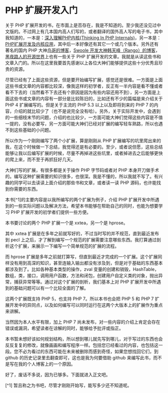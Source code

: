 # PHP 扩展开发入门

关于 PHP 扩展开发的书，在市面上是否存在，我是不知道的。至少我还没见过中文版的。不过网上有几本国内高人们写的，或者翻译的国外高人写的电子书，其中我知道的，一本是：[深入理解PHP内核(Thinking In PHP Internals)](https://github.com/reeze/tipi)，另一本是：[PHP扩展开发及内核应用](http://www.walu.cc/phpbook/)，其中后一本好像还有其它一个或几个版本。另外还有著名的国内 PHP 大神[鸟哥的博客](http://www.laruence.com/)，[Swoole 开发大神韩天峰（Rango）的博客](http://rango.swoole.com/)，[黑夜路人的开源世界](http://blog.csdn.net/heiyeshuwu/article/category/193911)上也有一些关于 PHP 扩展开发的文章。我就是从读这些书和文章入门的。所以在这里我要首先感谢以上各位大神们能够提供这些十分优秀且珍贵的资源。

尽管已经有了上面这些资源，但是要开始编写扩展，感觉还是很难。一方面是上面这些书或文章的内容都比较深，像我这样的初学者，反正有一半内容是看不懂或者看不下去的（当然看不下去还有个原因是因为有些内容还用不到），另一方面是上面这些书或文章的内容有一部分是比较陈旧的，比如还有不少的篇幅是来介绍关于 PHP 4 扩展编写的。但是关于主流的 PHP 5.3 以上以及即将到来的 PHP 7 的内容，介绍的就比较少了（也不是说完全没有哈）。另外，关于实际开发中，会遇到的一些细枝末节的问题，介绍的也比较少，一方面可能大神们觉得这些内容是不值一提的，没有必要写，另一方面可能大神们已经对扩展的编写轻车熟路，所以也遇不到这些基础的小问题。

所以作为一个刚刚编写了两个小扩展，算是刚刚从 PHP 扩展编写的坑里爬出来的我，在这个时候做一下总结，我觉得还是有必要的。至少，或者说但愿，这些总结能够让我以后编写扩展的时候，尽量不再掉进这些坑里，或者掉进去之后能够更快的爬上来，而不至于再抓狂好几天。

大神们写的扩展，有很多都是关于操作 PHP 字节码或者对 PHP 本身开刀做手术的。编写这种扩展需要的知识很多，也很深。我是不懂的，所以我就不写了。有兴趣的同学可以去读读上面介绍的那些书和文章，或者读一读 PHP 源码，也许能找到你需要的东西。

本书[^1]的主要内容是以我所编写的两个扩展为例子，介绍 PHP 扩展开发中所遇到的一些实际问题以及解决方法，希望本书能够在帮助自己的同时，也能为想要学习 PHP 扩展开发的初学者们提供一些方便。

本书要讨论的两个 PHP 扩展一个是 xxtea，另一个是 hprose。

其中 xxtea 扩展是在多年之前就写好的，不过当时写的并不规范，直到最近发布到 pecl 上之后，才了解到编写一个规范的扩展需要注意哪些东西。我打算通过剖析这个扩展，来展示一下编写一个简单规范的扩展的流程。

而 hprose 扩展是多年之前就打算写，但直到最近才完成的一个扩展。这个扩展同样没有用到高深的知识，甚至连输入输出都没有涉及到，但是对于基础的东西基本都涉及到了。比如各种基本类型的操作，zval 变量的创建和销毁，HashTable，数组，类，接口，调用用户函数，方法和闭包，创建用户自定义类的对象，抛出异常，捕获异常等等。通过对这个扩展的剖析，我们基本上对 PHP 扩展开发中所遇到的基础问题可以有一个比较全面的了解。

这两个扩展既支持 PHP 5，也支持 PHP 7。所以本书也会把 PHP 5 和 PHP 7 扩展开发中的异同点，以及如何编写可以同时运行在这两个大版本上的扩展作为重点来讲解。

当然因为本人水平有限，加上 PHP 7 尚未发布，对一些内容的介绍上肯定会存在错误或漏洞，希望读者在谅解的同时，能够给予批评或指正。

本书暂未想好该如何规划结构，所以想到哪儿就先写到哪儿，对于写过的东西也会反反复复的修改，就像画画和编写程序一样。包括您已经看过的内容，也包括这一段。您不必为看过的东西可能在未来被删除而感到奇怪，如果您想找回它们，到 github 的历史记录里去翻查即可，这也是我为何要借助 github 来编写此书，而不是写在我的个人博客上的一个原因。

好了，废话不多说，因为已够多。下面就进入正文吧。

[^1] 暂且称之为书吧，尽管才刚刚开始写，能写多少还不知道呢。
